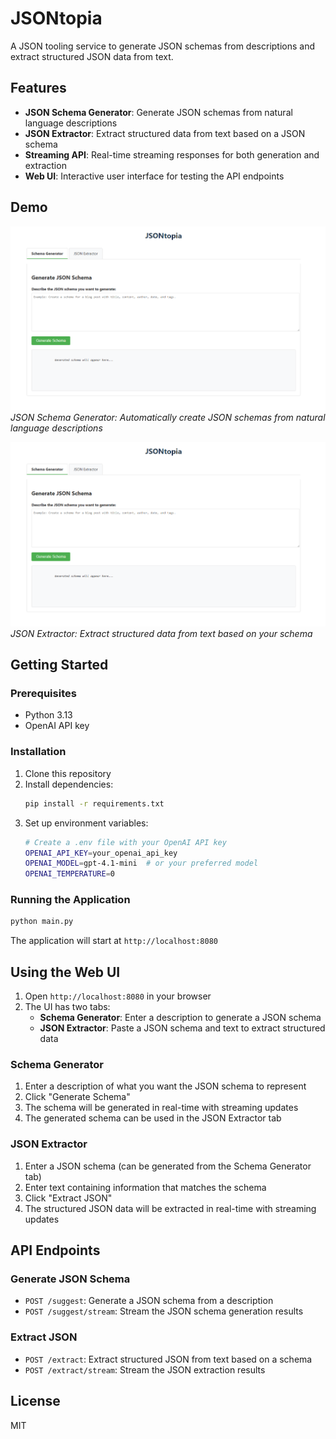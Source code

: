# JSONtopia

A JSON tooling service to generate JSON schemas from descriptions and extract structured JSON data from text.

## Features

- **JSON Schema Generator**: Generate JSON schemas from natural language descriptions
- **JSON Extractor**: Extract structured data from text based on a JSON schema
- **Streaming API**: Real-time streaming responses for both generation and extraction
- **Web UI**: Interactive user interface for testing the API endpoints

## Demo

![Schema Generator Demo](static/images/demo_1.png)
*JSON Schema Generator: Automatically create JSON schemas from natural language descriptions*

![JSON Extractor Demo](static/images/demo_2.png)
*JSON Extractor: Extract structured data from text based on your schema*

## Getting Started

### Prerequisites

- Python 3.13
- OpenAI API key

### Installation

1. Clone this repository
2. Install dependencies:
   ```bash
   pip install -r requirements.txt
   ```
3. Set up environment variables:
   ```bash
   # Create a .env file with your OpenAI API key
   OPENAI_API_KEY=your_openai_api_key
   OPENAI_MODEL=gpt-4.1-mini  # or your preferred model
   OPENAI_TEMPERATURE=0
   ```

### Running the Application

```bash
python main.py
```

The application will start at `http://localhost:8080`

## Using the Web UI

1. Open `http://localhost:8080` in your browser
2. The UI has two tabs:
   - **Schema Generator**: Enter a description to generate a JSON schema
   - **JSON Extractor**: Paste a JSON schema and text to extract structured data

### Schema Generator

1. Enter a description of what you want the JSON schema to represent
2. Click "Generate Schema"
3. The schema will be generated in real-time with streaming updates
4. The generated schema can be used in the JSON Extractor tab

### JSON Extractor

1. Enter a JSON schema (can be generated from the Schema Generator tab)
2. Enter text containing information that matches the schema
3. Click "Extract JSON"
4. The structured JSON data will be extracted in real-time with streaming updates

## API Endpoints

### Generate JSON Schema
- `POST /suggest`: Generate a JSON schema from a description
- `POST /suggest/stream`: Stream the JSON schema generation results

### Extract JSON
- `POST /extract`: Extract structured JSON from text based on a schema
- `POST /extract/stream`: Stream the JSON extraction results

## License

MIT
